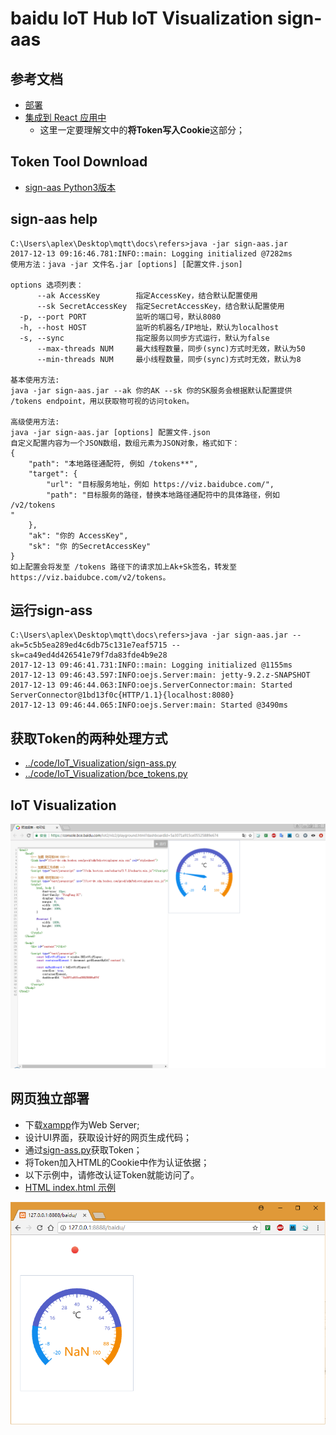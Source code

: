 # baidu IoT Hub IoT Visualization sign-aas

## 参考文档

* [部署](https://cloud.baidu.com/doc/IOTVIZ/GettingStarted.html#.E5.90.8E.E7.AB.AF.E9.9B.86.E6.88.90)
* [集成到 React 应用中](https://cloud.baidu.com/doc/IOTVIZ/BestPractise.html#.E4.BF.AE.E6.94.B9.E4.BB.A3.E7.A0.81)
  * 这里一定要理解文中的**将Token写入Cookie**这部分；

## Token Tool Download

* [sign-aas Python3版本](http://iot-dv.cdn.bcebos.com/v2/sdk/sign-aas.jar)

## sign-aas help

```
C:\Users\aplex\Desktop\mqtt\docs\refers>java -jar sign-aas.jar
2017-12-13 09:16:46.781:INFO::main: Logging initialized @7282ms
使用方法：java -jar 文件名.jar [options] [配置文件.json]

options 选项列表：
      --ak AccessKey        指定AccessKey，结合默认配置使用
      --sk SecretAccessKey  指定SecretAccessKey，结合默认配置使用
  -p, --port PORT           监听的端口号，默认8080
  -h, --host HOST           监听的机器名/IP地址，默认为localhost
  -s, --sync                指定服务以同步方式运行，默认为false
      --max-threads NUM     最大线程数量，同步(sync)方式时无效，默认为50
      --min-threads NUM     最小线程数量，同步(sync)方式时无效，默认为8

基本使用方法:
java -jar sign-aas.jar --ak 你的AK --sk 你的SK服务会根据默认配置提供 /tokens endpoint，用以获取物可视的访问token。

高级使用方法:
java -jar sign-aas.jar [options] 配置文件.json
自定义配置内容为一个JSON数组，数组元素为JSON对象，格式如下：
{
    "path": "本地路径通配符, 例如 /tokens**",
    "target": {
        "url": "目标服务地址，例如 https://viz.baidubce.com/",
        "path": "目标服务的路径，替换本地路径通配符中的具体路径，例如 /v2/tokens
"
    },
    "ak": "你的 AccessKey",
    "sk": "你 的SecretAccessKey"
}
如上配置会将发至 /tokens 路径下的请求加上Ak+Sk签名，转发至 https://viz.baidubce.com/v2/tokens。
```

## 运行sign-ass

```
C:\Users\aplex\Desktop\mqtt\docs\refers>java -jar sign-aas.jar --ak=5c5b5ea289ed4c6db75c131e7eaf5715 --sk=ca49ed4d426541e79f7da83fde4b9e28
2017-12-13 09:46:41.731:INFO::main: Logging initialized @1155ms
2017-12-13 09:46:43.597:INFO:oejs.Server:main: jetty-9.2.z-SNAPSHOT
2017-12-13 09:46:44.063:INFO:oejs.ServerConnector:main: Started ServerConnector@1bd13f0c{HTTP/1.1}{localhost:8080}
2017-12-13 09:46:44.065:INFO:oejs.Server:main: Started @3490ms
```

## 获取Token的两种处理方式

* [../code/IoT_Visualization/sign-ass.py](../code/IoT_Visualization/sign-ass.py)
* [../code/IoT_Visualization/bce_tokens.py](../code/IoT_Visualization/bce_tokens.py)

## IoT Visualization

![../img/Biadu_IoT_Hub_IoT_VZ_UI.png](../img/Biadu_IoT_Hub_IoT_VZ_UI.png)

## 网页独立部署

* 下载[xampp](https://www.apachefriends.org/zh_cn/index.html)作为Web Server;
* 设计UI界面，获取设计好的网页生成代码；
* 通过[sign-ass.py](../code/IoT_Visualization/sign-ass.py)获取Token；
* 将Token加入HTML的Cookie中作为认证依据；
* 以下示例中，请修改认证Token就能访问了。
* [HTML index.html 示例](../code/IoT_Visualization/index.html)

![../img/Biadu_VZ_Access_Success.png](../img/Biadu_VZ_Access_Success.png)
